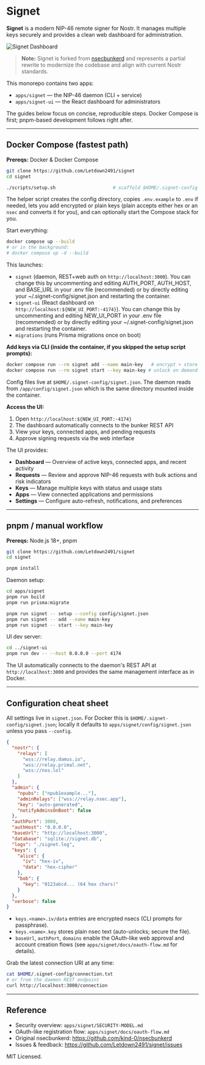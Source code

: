 # Signet

**Signet** is a modern NIP-46 remote signer for Nostr. It manages multiple keys securely and provides a clean web dashboard for administration.

![Signet Dashboard](docs/dashboard-screenshot.png)

> **Note:** Signet is forked from [nsecbunkerd](https://github.com/kind-0/nsecbunkerd) and represents a partial rewrite to modernize the codebase and align with current Nostr standards.

This monorepo contains two apps:

- `apps/signet` — the NIP-46 daemon (CLI + service)
- `apps/signet-ui` — the React dashboard for administrators

The guides below focus on concise, reproducible steps. Docker Compose is first; pnpm-based development follows right after.

---

## Docker Compose (fastest path)

**Prereqs:** Docker & Docker Compose

```bash
git clone https://github.com/Letdown2491/signet
cd signet

./scripts/setup.sh                     # scaffold $HOME/.signet-config
```

The helper script creates the config directory, copies `.env.example` to `.env` if needed, lets you add encrypted or plain keys (plain accepts either hex or an `nsec` and converts it for you), and can optionally start the Compose stack for you.

Start everything:

```bash
docker compose up --build
# or in the background:
# docker compose up -d --build
```

This launches:

- `signet` (daemon, REST+web auth on `http://localhost:3000`). You can change this by uncommenting and editing AUTH_PORT, AUTH_HOST, and BASE_URL in your .env file (recommended) or by directly editing your ~/.signet-config/signet.json and restarting the container.
- `signet-ui` (React dashboard on `http://localhost:${NEW_UI_PORT:-4174}`). You can change this by uncommenting and editing NEW_UI_PORT in your .env file (recommended) or by directly editing your ~/.signet-config/signet.json and restarting the container.
- `migrations` (runs Prisma migrations once on boot)

**Add keys via CLI (inside the container, if you skipped the setup script prompts):**

```bash
docker compose run --rm signet add --name main-key   # encrypt + store nsec
docker compose run --rm signet start --key main-key # unlock on demand
```

Config files live at `$HOME/.signet-config/signet.json`. The daemon reads from `/app/config/signet.json` which is the same directory mounted inside the container.

**Access the UI:**

1. Open `http://localhost:${NEW_UI_PORT:-4174}`
2. The dashboard automatically connects to the bunker REST API
3. View your keys, connected apps, and pending requests
4. Approve signing requests via the web interface

The UI provides:
- **Dashboard** — Overview of active keys, connected apps, and recent activity
- **Requests** — Review and approve NIP-46 requests with bulk actions and risk indicators
- **Keys** — Manage multiple keys with status and usage stats
- **Apps** — View connected applications and permissions
- **Settings** — Configure auto-refresh, notifications, and preferences

---

## pnpm / manual workflow

**Prereqs:** Node.js 18+, pnpm

```bash
git clone https://github.com/Letdown2491/signet
cd signet

pnpm install
```

Daemon setup:

```bash
cd apps/signet
pnpm run build
pnpm run prisma:migrate

pnpm run signet -- setup --config config/signet.json
pnpm run signet -- add --name main-key
pnpm run signet -- start --key main-key
```

UI dev server:

```bash
cd ../signet-ui
pnpm run dev -- --host 0.0.0.0 --port 4174
```

The UI automatically connects to the daemon's REST API at `http://localhost:3000` and provides the same management interface as in Docker.

---

## Configuration cheat sheet

All settings live in `signet.json`. For Docker this is `$HOME/.signet-config/signet.json`; locally it defaults to `apps/signet/config/signet.json` unless you pass `--config`.

```json
{
  "nostr": {
    "relays": [
      "wss://relay.damus.io",
      "wss://relay.primal.net",
      "wss://nos.lol"
    ]
  },
  "admin": {
    "npubs": ["npub1example..."],
    "adminRelays": ["wss://relay.nsec.app"],
    "key": "auto-generated",
    "notifyAdminsOnBoot": false
  },
  "authPort": 3000,
  "authHost": "0.0.0.0",
  "baseUrl": "http://localhost:3000",
  "database": "sqlite://signet.db",
  "logs": "./signet.log",
  "keys": {
    "alice": {
      "iv": "hex-iv",
      "data": "hex-cipher"
    },
    "bob": {
      "key": "0123abcd... (64 hex chars)"
    }
  },
  "verbose": false
}
```

- `keys.<name>.iv/data` entries are encrypted nsecs (CLI prompts for passphrase).
- `keys.<name>.key` stores plain nsec text (auto-unlocks; secure the file).
- `baseUrl`, `authPort`, `domains` enable the OAuth-like web approval and account creation flows (see `apps/signet/docs/oauth-flow.md` for details).

Grab the latest connection URI at any time:

```bash
cat $HOME/.signet-config/connection.txt
# or from the daemon REST endpoint
curl http://localhost:3000/connection
```

---

## Reference

- Security overview: `apps/signet/SECURITY-MODEL.md`
- OAuth-like registration flow: `apps/signet/docs/oauth-flow.md`
- Original nsecbunkerd: https://github.com/kind-0/nsecbunkerd
- Issues & feedback: https://github.com/Letdown2491/signet/issues

MIT Licensed.
